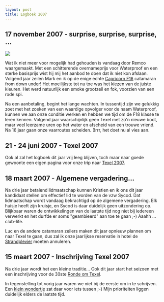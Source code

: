```yaml
---
layout: post
title: Logboek 2007
---
```


## 17 november 2007 - surprise, surprise, surprise, ...

<div class="thumb right">
  <a href="images/full/Capricorn_smoke_red.jpg"><img src="images/thumb/Capricorn_smoke_red.jpg"></a>
</div>

Wat ik niet meer voor mogelijk had gehouden is vandaag door Remco waargemaakt. Met een schitterende overnameprijs voor Waterproof en een sterke basisprijs wist hij mij het aanbod te doen dat ik niet kon afslaan. Volgend jaar zeilen Mark en ik op de enige echte [Capricorn F18](http://www.ahpc.com.au/Boats_CAPRICORN.html) catamaran from down under! Het moeilijkste tot nu toe was het kiezen van de juiste kleuren. Het werd natuurlijk een smoke grootzeil en fok, voorzien van een rode spi.

Na een aanbetaling, begint het lange wachten. In tussentijd zijn we gelukkig zoet met het zoeken van een waardige opvolger voor de naam Waterproof, kunnen we aan onze conditie werken en hebben we tijd om de F18 klasse te leren kennen. Volgend jaar waarschijnlijk geen Texel met zo'n nieuwe boot, maar veel leerzame uren op het water en afscheid van een trouwe vriend. Na 16 jaar gaan onze vaarroutes scheiden. Brrr, het doet nu al vies aan.

## 21 - 24 juni 2007 - Texel 2007

Ook al zal het logboek dit jaar vrij leeg blijven, toch maar naar goede gewoonte een eigen pagina voor onze trip naar [Texel 2007](Texel_2007.html).

## 18 maart 2007 - Algemene vergadering...

Na drie jaar betalend lidmaatschap kunnen Kristien en ik ons dit jaar kandidaat stellen om effectief lid te worden van de vzw Sycod. Dat lidmaatschap wordt vandaag bekrachtigd op de algemene vergadering. Elk huisje heeft zijn kruisje, en Sycod is daar duidelijk geen uitzondering op. Blijkbaar waren de ontwikkelingen van de laatste tijd nog niet bij iedereen verwerkt en het durfde er soms "geambieerd" aan toe te gaan ;-) Aaahh ... club-life.

Luc en de andere catamaran zeilers maken dit jaar opnieuw plannen om naar Texel te gaan, dus zal ik onze jaarlijkse reservatie in hotel de [Strandplevier](http://www.strandplevier.nl) moeten annuleren.

## 15 maart 2007 - Inschrijving Texel 2007

Na drie jaar wordt het een kleine traditie... Ook dit jaar start het seizoen met een inschrijving voor de 30ste [Ronde om Texel](http://roundtexel.com).

In tegenstelling tot vorig jaar waren we niet bij de eerste om in te schrijven. Een [klein wondertje](http://eline.vg ) zat daar voor iets tussen ;-) Mijn prioriteiten liggen duidelijk elders de laatste tijd.
